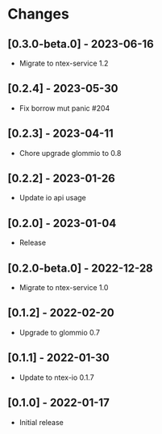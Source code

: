 # Changes

## [0.3.0-beta.0] - 2023-06-16

* Migrate to ntex-service 1.2

## [0.2.4] - 2023-05-30

* Fix borrow mut panic #204

## [0.2.3] - 2023-04-11

* Chore upgrade glommio to 0.8

## [0.2.2] - 2023-01-26

* Update io api usage

## [0.2.0] - 2023-01-04

* Release

## [0.2.0-beta.0] - 2022-12-28

* Migrate to ntex-service 1.0

## [0.1.2] - 2022-02-20

* Upgrade to glommio 0.7

## [0.1.1] - 2022-01-30

* Update to ntex-io 0.1.7

## [0.1.0] - 2022-01-17

* Initial release
